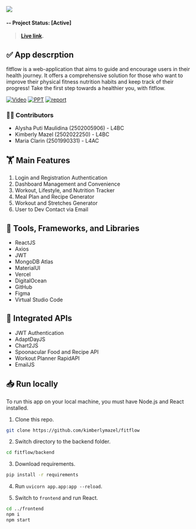 <img src="https://cdn.discordapp.com/attachments/794551109523341353/1114601374013997106/1.png">

#### -- Project Status: [Active]

> **[Live link](https://fitflow.vercel.app/).**

## ✅ App descrption
fitflow is a web-application that aims to guide and encourage users in their health journey. It offers a comprehensive solution for those who want to improve their physical fitness nutrition habits and keep track of their progress! Take the first step towards a healthier you, with fitflow.

[![Video](https://img.shields.io/static/v1?label=documenation&message=video&color=blue)](https://1drv.ms/v/s!Al-UqYhUbVOsgSvlB3jLD4-cQeIS?e=rpCXvC)
[![PPT](https://img.shields.io/static/v1.svg?label=Project&message=PPT&logo=microsoft-powerpoint&color=blue)](https://1drv.ms/b/s!Al-UqYhUbVOsgS0k0TOFU170dTIN?e=oIxPYB)
[![report](https://img.shields.io/static/v1.svg?label=Project&message=Report&logo=microsoft-word&color=bluel)](https://1drv.ms/b/s!Al-UqYhUbVOsgS0k0TOFU170dTIN?e=JL7tlY)

### 🧑‍💻 Contributors
* Alysha Puti Maulidina (2502005906) - L4BC
* Kimberly Mazel (2502022250) - L4BC
* Maria Clarin (2501990331) - L4AC

## 🏋 Main Features 
1. Login and Registration Authentication
2. Dashboard Management and Convenience 
3. Workout, Lifestyle, and Nutrition Tracker
4. Meal Plan and Recipe Generator
5. Workout and Stretches Generator
6. User to Dev Contact via Email

## 🥗 Tools, Frameworks, and Libraries
* ReactJS
* Axios
* JWT
* MongoDB Atlas
* MaterialUI
* Vercel
* DigitalOcean
* GitHub
* Figma
* Virtual Studio Code

## 🏃 Integrated APIs
* JWT Authentication
* AdaptDayJS
* Chart2JS
* Spoonacular Food and Recipe API
* Workout Planner RapidAPI
* EmailJS

## 📥 Run locally

To run this app on your local machine, you must have Node.js and React installed.

1. Clone this repo.
```bash
git clone https://github.com/kimberlymazel/fitflow
```
2. Switch directory to the backend folder.
```bash
cd fitflow/backend
```
3. Download requirements.
 ```bash
pip install -r requirements
```
4. Run `uvicorn app.app:app --reload`.

5. Switch to `frontend` and run React.
 ```bash
cd ../frontend
npm i
npm start
```

